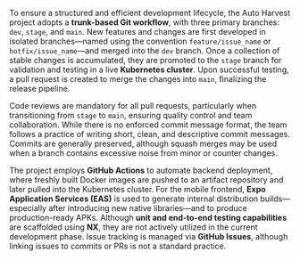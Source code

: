 To ensure a structured and efficient development lifecycle, the Auto Harvest project adopts a **trunk-based Git workflow**, with three primary branches: `dev`, `stage`, and `main`. New features and changes are first developed in isolated branches—named using the convention `feature/issue_name` or `hotfix/issue_name`—and merged into the `dev` branch. Once a collection of stable changes is accumulated, they are promoted to the `stage` branch for validation and testing in a live **Kubernetes cluster**. Upon successful testing, a pull request is created to merge the changes into `main`, finalizing the release pipeline.

Code reviews are mandatory for all pull requests, particularly when transitioning from `stage` to `main`, ensuring quality control and team collaboration. While there is no enforced commit message format, the team follows a practice of writing short, clean, and descriptive commit messages. Commits are generally preserved, although squash merges may be used when a branch contains excessive noise from minor or counter changes.

The project employs **GitHub Actions** to automate backend deployment, where freshly built Docker images are pushed to an artifact repository and later pulled into the Kubernetes cluster. For the mobile frontend, **Expo Application Services (EAS)** is used to generate internal distribution builds—especially after introducing new native libraries—and to produce production-ready APKs. Although **unit and end-to-end testing capabilities** are scaffolded using **NX**, they are not actively utilized in the current development phase. Issue tracking is managed via **GitHub Issues**, although linking issues to commits or PRs is not a standard practice.
